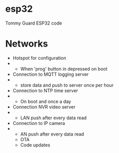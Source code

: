 # esp32
Tommy Guard ESP32 code
# Networks
- Hotspot for configuration
- - When 'prog' button in depressed on boot
- Connection to MQTT logging server
- - store data and push to server once per hour
- Connection to NTP time server
- - On boot and once a day
- Connection NVR video server
- - LAN push after every data read
- Connection to IP camera
- - AN push after every data read
  - OTA
  - Code updates
  
